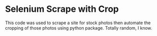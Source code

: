 # Selenium Scrape with Crop
This code was used to scrape a site for stock photos then automate the cropping of those photos using python package. Totally random, I know. 